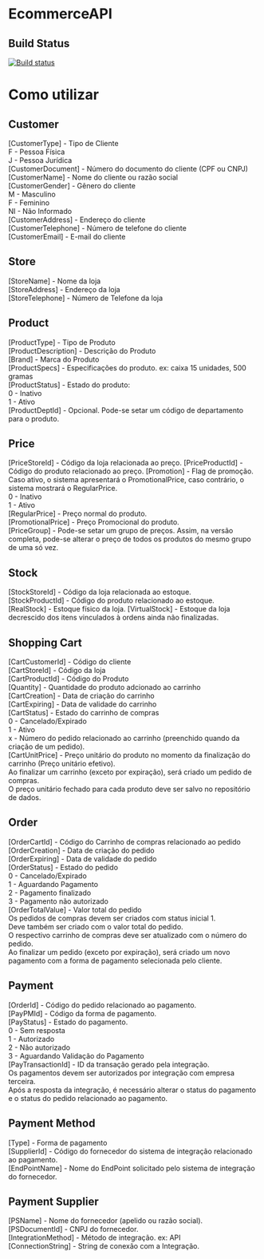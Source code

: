 # EcommerceAPI

## Build Status
[![Build status](https://ci.appveyor.com/api/projects/status/gu2updv7xxv6v95w/branch/master?svg=true)](https://ci.appveyor.com/project/mateusggeracino/ecommerceapi/branch/master)

# Como utilizar

## Customer

[CustomerType] - Tipo de Cliente  
F - Pessoa Física  
J - Pessoa Jurídica  
[CustomerDocument] - Número do documento do cliente (CPF ou CNPJ)  
[CustomerName] - Nome do cliente ou razão social  
[CustomerGender] - Gênero do cliente  
M - Masculino  
F - Feminino  
NI - Não Informado  
[CustomerAddress] - Endereço do cliente  
[CustomerTelephone] - Número de telefone do cliente  
[CustomerEmail] - E-mail do cliente  

## Store

[StoreName] - Nome da loja  
[StoreAddress] - Endereço da loja  
[StoreTelephone] - Número de Telefone da loja  

## Product

[ProductType] - Tipo de Produto  
[ProductDescription] - Descrição do Produto  
[Brand] - Marca do Produto  
[ProductSpecs] - Especificações do produto. ex: caixa 15 unidades, 500 gramas  
[ProductStatus] - Estado do produto:  
0 - Inativo  
1 - Ativo  
[ProductDeptId] - Opcional. Pode-se setar um código de departamento para o produto.

## Price

[PriceStoreId] - Código da loja relacionada ao preço.
[PriceProductId] - Código do produto relacionado ao preço.
[Promotion] - Flag de promoção. Caso ativo, o sistema apresentará o PromotionalPrice, caso contrário, o sistema mostrará o RegularPrice.  
0 - Inativo  
1 - Ativo  
[RegularPrice] - Preço normal do produto.  
[PromotionalPrice] - Preço Promocional do produto.  
[PriceGroup] - Pode-se setar um grupo de preços. Assim, na versão completa, pode-se alterar o preço de todos os produtos do mesmo grupo de uma só vez.  

## Stock

[StockStoreId] - Código da loja relacionada ao estoque.  
[StockProductId] - Código do produto relacionado ao estoque.  
[RealStock] - Estoque físico da loja.
[VirtualStock] - Estoque da loja decrescido dos itens vinculados à ordens ainda não finalizadas.

## Shopping Cart

[CartCustomerId] - Código do cliente  
[CartStoreId] - Código da loja  
[CartProductId] - Código do Produto  
[Quantity] - Quantidade do produto adcionado ao carrinho  
[CartCreation] - Data de criação do carrinho  
[CartExpiring] - Data de validade do carrinho  
[CartStatus] - Estado do carrinho de compras  
0 - Cancelado/Expirado  
1 - Ativo  
x - Número do pedido relacionado ao carrinho (preenchido quando da criação de um pedido).  
[CartUnitPrice] - Preço unitário do produto no momento da finalização do carrinho (Preço unitário efetivo).  
Ao finalizar um carrinho (exceto por expiração), será criado um pedido de compras.  
O preço unitário fechado para cada produto deve ser salvo no repositório de dados.  

## Order

[OrderCartId] - Código do Carrinho de compras relacionado ao pedido  
[OrderCreation] - Data de criação do pedido  
[OrderExpiring] - Data de validade do pedido  
[OrderStatus] - Estado do pedido  
0 - Cancelado/Expirado  
1 - Aguardando Pagamento  
2 - Pagamento finalizado  
3 - Pagamento não autorizado  
[OrderTotalValue] - Valor total do pedido  
Os pedidos de compras devem ser criados com status inicial 1.  
Deve também ser criado com o valor total do pedido.  
O respectivo carrinho de compras deve ser atualizado com o número do pedido.  
Ao finalizar um pedido (exceto por expiração), será criado um novo pagamento com a forma de pagamento selecionada pelo cliente.

## Payment

[OrderId] - Código do pedido relacionado ao pagamento.  
[PayPMId] - Código da forma de pagamento.  
[PayStatus] - Estado do pagamento.  
0 - Sem resposta  
1 - Autorizado  
2 - Não autorizado  
3 - Aguardando Validação do Pagamento  
[PayTransactionId] - ID da transação gerado pela integração.  
Os pagamentos devem ser autorizados por integração com empresa terceira.  
Após a resposta da integração, é necessário alterar o status do pagamento e o status do pedido relacionado ao pagamento.

## Payment Method

[Type] - Forma de pagamento  
[SupplierId] - Código do fornecedor do sistema de integração relacionado ao pagamento.  
[EndPointName] - Nome do EndPoint solicitado pelo sistema de integração do fornecedor.

## Payment Supplier

[PSName] - Nome do fornecedor (apelido ou razão social).  
[PSDocumentId] - CNPJ do fornecedor.  
[IntegrationMethod] - Método de integração. ex: API  
[ConnectionString] - String de conexão com a Integração.  
